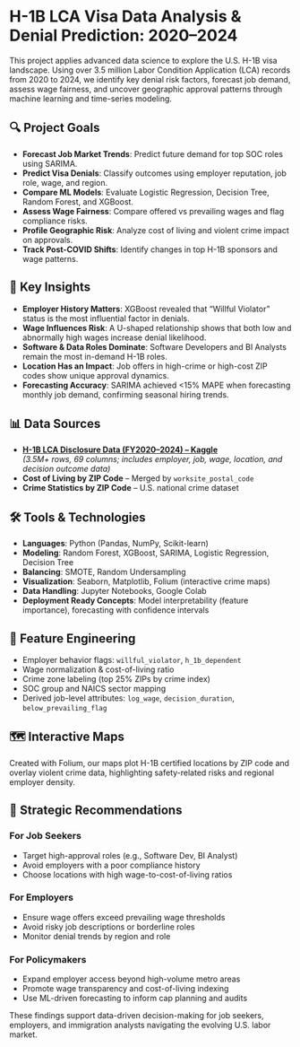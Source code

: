 # H-1B LCA Visa Data Analysis & Denial Prediction: 2020–2024

This project applies advanced data science to explore the U.S. H-1B visa landscape. Using over 3.5 million Labor Condition Application (LCA) records from 2020 to 2024, we identify key denial risk factors, forecast job demand, assess wage fairness, and uncover geographic approval patterns through machine learning and time-series modeling.

## 🔍 Project Goals

- **Forecast Job Market Trends**: Predict future demand for top SOC roles using SARIMA.
- **Predict Visa Denials**: Classify outcomes using employer reputation, job role, wage, and region.
- **Compare ML Models**: Evaluate Logistic Regression, Decision Tree, Random Forest, and XGBoost.
- **Assess Wage Fairness**: Compare offered vs prevailing wages and flag compliance risks.
- **Profile Geographic Risk**: Analyze cost of living and violent crime impact on approvals.
- **Track Post-COVID Shifts**: Identify changes in top H-1B sponsors and wage patterns.

## 🧠 Key Insights

- **Employer History Matters**: XGBoost revealed that “Willful Violator” status is the most influential factor in denials.
- **Wage Influences Risk**: A U-shaped relationship shows that both low and abnormally high wages increase denial likelihood.
- **Software & Data Roles Dominate**: Software Developers and BI Analysts remain the most in-demand H-1B roles.
- **Location Has an Impact**: Job offers in high-crime or high-cost ZIP codes show unique approval dynamics.
- **Forecasting Accuracy**: SARIMA achieved <15% MAPE when forecasting monthly job demand, confirming seasonal hiring trends.

## 📊 Data Sources

- **[H-1B LCA Disclosure Data (FY2020–2024) – Kaggle](https://www.kaggle.com/datasets/zongaobian/h1b-lca-disclosure-data-2020-2024)**  
  *(3.5M+ rows, 69 columns; includes employer, job, wage, location, and decision outcome data)*
- **Cost of Living by ZIP Code** – Merged by `worksite_postal_code`
- **Crime Statistics by ZIP Code** – U.S. national crime dataset

## 🛠️ Tools & Technologies

- **Languages**: Python (Pandas, NumPy, Scikit-learn)
- **Modeling**: Random Forest, XGBoost, SARIMA, Logistic Regression, Decision Tree
- **Balancing**: SMOTE, Random Undersampling
- **Visualization**: Seaborn, Matplotlib, Folium (interactive crime maps)
- **Data Handling**: Jupyter Notebooks, Google Colab
- **Deployment Ready Concepts**: Model interpretability (feature importance), forecasting with confidence intervals

## 🧩 Feature Engineering

- Employer behavior flags: `willful_violator`, `h_1b_dependent`
- Wage normalization & cost-of-living ratio
- Crime zone labeling (top 25% ZIPs by crime index)
- SOC group and NAICS sector mapping
- Derived job-level attributes: `log_wage`, `decision_duration`, `below_prevailing_flag`

## 🗺️ Interactive Maps

Created with Folium, our maps plot H-1B certified locations by ZIP code and overlay violent crime data, highlighting safety-related risks and regional employer density.

## 📍 Strategic Recommendations

### For Job Seekers
- Target high-approval roles (e.g., Software Dev, BI Analyst)
- Avoid employers with a poor compliance history
- Choose locations with high wage-to-cost-of-living ratios

### For Employers
- Ensure wage offers exceed prevailing wage thresholds
- Avoid risky job descriptions or borderline roles
- Monitor denial trends by region and role

### For Policymakers
- Expand employer access beyond high-volume metro areas
- Promote wage transparency and cost-of-living indexing
- Use ML-driven forecasting to inform cap planning and audits

These findings support data-driven decision-making for job seekers, employers, and immigration analysts navigating the evolving U.S. labor market.
